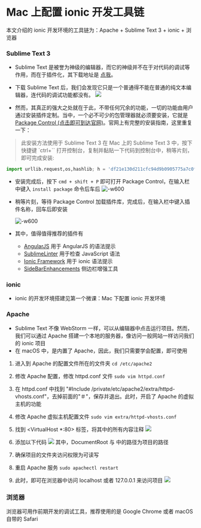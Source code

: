 # Mac 上配置 ionic 开发工具链

本文介绍的 ionic 开发环境的工具链为：Apache + Sublime Text 3 + ionic + 浏览器

### Sublime Text 3
- Sublime Text 是被誉为神级的编辑器，而它的神级并不在于对代码的调试等作用，而在于插件化，其下载地址是 [点我](https://www.sublimetext.com/3)。
- 下载 Sublime Text 后，我们会发现它只是一个普通得不能在普通的纯文本编辑器，连代码的调试功能都没有。
	![](http://ww3.sinaimg.cn/large/006y8lVajw1f8pugcju6pj31kw12ngmy.jpg)
	
- 然而，其真正的强大之处就在于此，不带任何冗余的功能，一切的功能由用户通过安装插件定制。当中，一个必不可少的包管理器就必须要安装，它就是 [Package Control (点击即可到达官网)](https://packagecontrol.io/installation)。官网上有完整的安装指南，这里重复一下：

> 此安装方法使用于 Sublime Text 3
> 在 Mac 上的 Sublime Text 3 中，按下快捷键 `ctrl+`` 打开控制台，复制并黏贴一下代码到控制台中，稍等片刻，即可完成安装:
>
```py
import urllib.request,os,hashlib; h = 'df21e130d211cfc94d9b0905775a7c0f' + '1e3d39e33b79698005270310898eea76'; pf = 'Package Control.sublime-package'; ipp = sublime.installed_packages_path(); urllib.request.install_opener( urllib.request.build_opener( urllib.request.ProxyHandler()) ); by = urllib.request.urlopen( 'http://packagecontrol.io/' + pf.replace(' ', '%20')).read(); dh = hashlib.sha256(by).hexdigest(); print('Error validating download (got %s instead of %s), please try manual install' % (dh, h)) if dh != h else open(os.path.join( ipp, pf), 'wb' ).write(by)
```

- 安装完成后，按下 `cmd + shift + P` 即可打开 Package Control，在输入栏中键入 `install package` 命令后车后
	![-w600](http://ww2.sinaimg.cn/large/006y8lVajw1f8puw8m7ohj318a0e40tx.jpg)
	
- 稍等片刻，等待 Package Control 加载插件库，完成后，在输入栏中键入插件名称，回车后即安装

	![-w600](http://ww3.sinaimg.cn/large/006y8lVajw1f8puxrloaoj30uq0n8mz9.jpg)

- 其中，值得值得推荐的插件有
  - [AngularJS](https://github.com/angular-ui/AngularJS-sublime-package) 用于 AngularJS 的语法提示
  - [SublimeLinter](http://www.sublimelinter.com/en/latest/) 用于检查 JavaScript 语法
  - [Ionic Framework](https://github.com/imsingh/ionic-sublime-plugin) 用于 ionic 语法提示
  - [Side​Bar​Enhancements](https://packagecontrol.io/packages/SideBarEnhancements) 侧边栏增强工具

### ionic

- ionic 的开发环境搭建见第一个微课：Mac 下配置 ionic 开发环境

### Apache

- Sublime Text 不像 WebStorm 一样，可以从编辑器中点击运行项目。然而，我们可以通过 Apache 搭建一个本地的服务器，像访问一般网站一样访问我们的 ionic 项目
- 在 macOS 中，是内置了 Apache，因此，我们只需要学会配置，即可使用


1. 进入到 Apache 的配置文件所在的文件夹
	`cd /etc/apache2`

2. 修改 Apache 配置，修改 httpd.conf 文件
	`sudo vim httpd.conf`

3. 在 httpd.conf 中找到 "#Include /private/etc/apache2/extra/httpd-vhosts.conf"，去掉前面的"＃"，保存并退出。此时，开启了 Apache 的虚拟主机的功能

4. 修改 Apache 虚拟主机配置文件
	`sudo vim extra/httpd-vhosts.conf`

5. 找到 <VirtualHost *:80> 标签，将其中的所有内容注释
	![](http://ww4.sinaimg.cn/large/006y8lVajw1f8pw9snj1dj319k0oate8.jpg)
	
6. 添加以下代码
	![](http://ww2.sinaimg.cn/large/006y8lVajw1f8pwt6rulkj316o0gagpk.jpg)
	其中，DocumentRoot 与 <Directory > 中的路径为项目的路径
	
7. 确保项目的文件夹访问权限为可读写

8. 重启 Apache 服务
	`sudo apachectl restart`
	
9. 此时，即可在浏览器中访问 localhost 或者 127.0.0.1 来访问项目
	![](http://ww3.sinaimg.cn/large/006y8lVajw1f8pww8ajb9j31kw0ynmyr.jpg)

### 浏览器

浏览器可用作前期开发的调试工具，推荐使用的是 Google Chrome 或者 macOS 自带的 Safari


